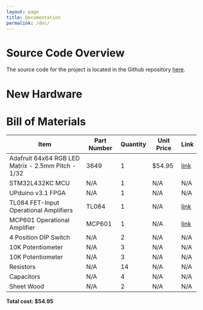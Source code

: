 ```yaml
---
layout: page
title: Documentation
permalink: /doc/
---
```



# Source Code Overview
<!-- This section should include information to describe the organization of the code base and highlight how the code connects. -->

The source code for the project is located in the Github repository [here](https://github.com/ACWright256/MicroPsFinalProject).

# New Hardware


# Bill of Materials
<!-- The bill of materials should include all the parts used in your project along with the prices and links.  -->

| Item | Part Number | Quantity | Unit Price | Link |
| ---- | ----------- | ----- | ---- | ---- |
| Adafruit 64x64 RGB LED Matrix - 2.5mm Pitch - 1/32 |  3649 | 1 | $54.95 |  [link](https://www.adafruit.com/product/3649) |
| STM32L432KC MCU |  N/A | 1 | N/A |  N/A |
| UPduino v3.1 FPGA |  N/A | 1 | N/A |  N/A |
| TL084 FET-Input Operational Amplifiers |  TL084 | 1 | N/A |  [link](https://www.ti.com/lit/ds/symlink/tl082.pdf?ts=1670252579810&ref_url=https%253A%252F%252Fwww.google.com%252F) |
| MCP601 Operational Amplifier |  MCP601 | 1 | N/A |  [link](https://ww1.microchip.com/downloads/en/DeviceDoc/21314g.pdf) |
| 4 Position DIP Switch |  N/A | 2 | N/A |  N/A |
| 10K Potentiometer |  N/A | 3 | N/A |  N/A |
| 10K Potentiometer |  N/A | 3 | N/A |  N/A |
| Resistors |  N/A | 14 | N/A |  N/A |
| Capacitors | N/A  | 4 | N/A |  N/A |
| Sheet Wood |  N/A | 2 | N/A |  N/A |

**Total cost: $54.95**
